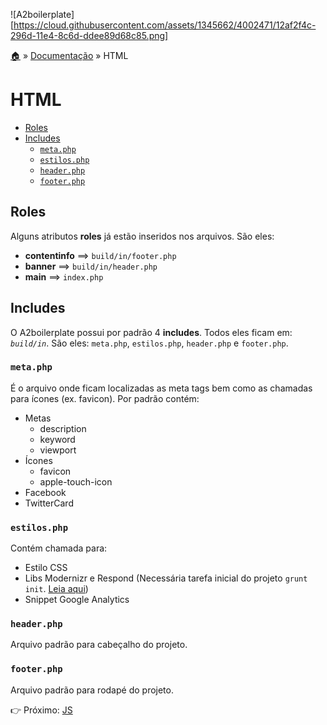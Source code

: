 ![A2boilerplate][https://cloud.githubusercontent.com/assets/1345662/4002471/12af2f4c-296d-11e4-8c6d-ddee89d68c85.png]

[:house:](../../../) » [Documentação](index.md) » HTML

# HTML

* [Roles](#roles)
* [Includes](#includes)
    * [`meta.php`](#metaphp)
    * [`estilos.php`](#estilosphp)
    * [`header.php`](#headerphp)
    * [`footer.php`](#footerphp)

## Roles

Alguns atributos **roles** já estão inseridos nos arquivos. São eles:

* **contentinfo** ==> `build/in/footer.php`
* **banner** ==> `build/in/header.php`
* **main** ==> `index.php`

## Includes

O A2boilerplate possui por padrão 4 **includes**. Todos eles ficam em: _`build/in`_. São eles: `meta.php`, `estilos.php`, `header.php` e `footer.php`.

### `meta.php`

É o arquivo onde ficam localizadas as meta tags bem como as chamadas para ícones (ex. favicon). Por padrão contém:

* Metas
    - description
    - keyword
    - viewport
* Ícones
    - favicon
    - apple-touch-icon
* Facebook
* TwitterCard

### `estilos.php`

Contém chamada para:

* Estilo CSS 
* Libs Modernizr e Respond (Necessária tarefa inicial do projeto `grunt init`. [Leia aqui](index.md#grunt))
* Snippet Google Analytics

### `header.php`

Arquivo padrão para cabeçalho do projeto.

### `footer.php`

Arquivo padrão para rodapé do projeto.

:point_right: Próximo: [JS](js.md)
